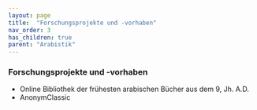 ```yaml
---
layout: page
title:  "Forschungsprojekte und -vorhaben"
nav_order: 3
has_children: true
parent: "Arabistik"
---
```


### Forschungsprojekte und -vorhaben

- Online Bibliothek der frühesten arabischen Bücher aus dem 9, Jh. A.D.
- AnonymClassic